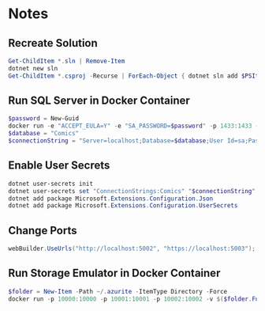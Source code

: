 # Notes

## Recreate Solution

```powershell
Get-ChildItem *.sln | Remove-Item
dotnet new sln
Get-ChildItem *.csproj -Recurse | ForEach-Object { dotnet sln add $PSItem }
```

## Run SQL Server in Docker Container

```powershell
$password = New-Guid
docker run -e "ACCEPT_EULA=Y" -e "SA_PASSWORD=$password" -p 1433:1433 -d mcr.microsoft.com/mssql/server:2019-latest
$database = "Comics"
$connectionString = "Server=localhost;Database=$database;User Id=sa;Password=$password"
```

## Enable User Secrets

```powershell
dotnet user-secrets init
dotnet user-secrets set "ConnectionStrings:Comics" "$connectionString"
dotnet add package Microsoft.Extensions.Configuration.Json
dotnet add package Microsoft.Extensions.Configuration.UserSecrets
```

## Change Ports

```csharp
webBuilder.UseUrls("http://localhost:5002", "https://localhost:5003");
```

## Run Storage Emulator in Docker Container

```powershell
$folder = New-Item -Path ~/.azurite -ItemType Directory -Force
docker run -p 10000:10000 -p 10001:10001 -p 10002:10002 -v $($folder.FullName):/data mcr.microsoft.com/azure-storage/azurite
```
